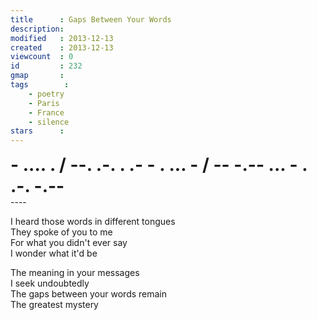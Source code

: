 ```yaml
---
title      : Gaps Between Your Words
description: 
modified   : 2013-12-13
created    : 2013-12-13
viewcount  : 0
id         : 232
gmap       : 
tags        :
    - poetry
    - Paris
    - France
    - silence
stars      : 
---
```



<div style="font-size: 2em; font-weight: bold;">- .... . / --. .-. . .- - . ... - / -- -.-- ... - . .-. -.--</div>
----

I heard those words in different tongues  
They spoke of you to me  
For what you didn't ever say  
I wonder what it'd be  

The meaning in your messages  
I seek undoubtedly  
The gaps between your words remain  
The greatest mystery

